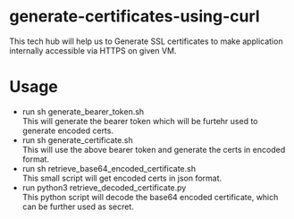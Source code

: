 # generate-certificates-using-curl
This tech hub will help us to Generate SSL certificates to make application internally accessible via HTTPS on given VM. </br>

# Usage
- run sh generate_bearer_token.sh </br>
This will generate the bearer token which will be furtehr used to generate encoded certs. </br>
- run sh generate_certificate.sh </br>
This will use the above bearer token and generate the certs in encoded format. </br>
- run sh retrieve_base64_encoded_certificate.sh </br>
This small script will get encoded certs in json format. </br>
- run python3 retrieve_decoded_certificate.py </br>
This python script will decode the base64 encoded certificate, which can be further used as secret. </br>
